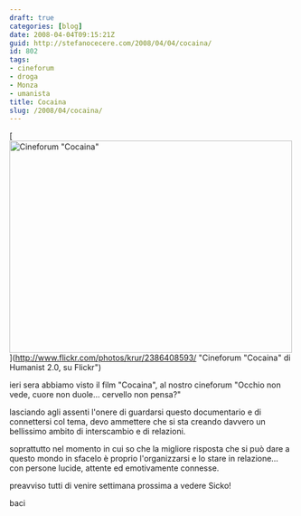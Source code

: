 ```yaml
---
draft: true
categories: [blog]
date: 2008-04-04T09:15:21Z
guid: http://stefanocecere.com/2008/04/04/cocaina/
id: 802
tags:
- cineforum
- droga
- Monza
- umanista
title: Cocaina
slug: /2008/04/cocaina/
---
```


[<img src="http://farm4.static.flickr.com/3203/2386408593_c149199cbc.jpg" width="500" height="375" alt="Cineforum &quot;Cocaina&quot;" />](http://www.flickr.com/photos/krur/2386408593/ "Cineforum "Cocaina" di Humanist 2.0, su Flickr")

ieri sera abbiamo visto il film "Cocaina", al nostro cineforum "Occhio non vede, cuore non duole… cervello non pensa?"
  
lasciando agli assenti l'onere di guardarsi questo documentario e di connettersi col tema, devo ammettere che si sta creando davvero un bellissimo ambito di interscambio e di relazioni.

soprattutto nel momento in cui so che la migliore risposta che si può dare a questo mondo in sfacelo è proprio l'organizzarsi e lo stare in relazione… con persone lucide, attente ed emotivamente connesse.

preavviso tutti di venire settimana prossima a vedere Sicko!

baci
